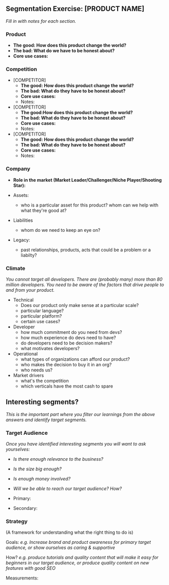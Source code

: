 ## Segmentation Exercise: [PRODUCT NAME]

_Fill in with notes for each section._

### Product
- **The good: How does this product change the world?**
- **The bad: What do we have to be honest about?**
- **Core use cases:**

### Competition
- [COMPETITOR]
  - **The good: How does this product change the world?**
  - **The bad: What do they have to be honest about?**
  - **Core use cases:**
  - Notes:
- [COMPETITOR]
  - **The good:How does this product change the world?**
  - **The bad: What do they have to be honest about?**
  - **Core use cases:**
  - Notes:
- [COMPETITOR]
  - **The good: How does this product change the world?**
  - **The bad: What do they have to be honest about?**
  - **Core use cases:**
  - Notes:

### Company
- **Role in the market (Market Leader/Challenger/Niche Player/Shooting Star):**

- Assets:
  - who is a particular asset for this product? whom can we help with what they're good at?

- Liabilities
  - whom do we need to keep an eye on?

- Legacy:
  - past relationships, products, acts that could be a problem or a liabilty?

### Climate
_You cannot target all developers. There are (probably many) more than 80 million developers. You need to be aware of the factors that drive people to and from your product._

- Technical
  - Does our product only make sense at a particular scale?
  - particular language?
  - particular platform?
  - certain use cases?
- Developer
  - how much commitment do you need from devs?
  - how much experience do devs need to have?
  - do developers need to be decision makers?
  - what motivates developers?
- Operational
  - what types of organizations can afford our product?
  - who makes the decision to buy it in an org?
  - who needs us?
- Market drivers
  - what's the competition
  - which verticals have the most cash to spare

## Interesting segments?

_This is the important part where you filter our learnings from the above answers and identify target segments._

### Target Audience

_Once you have identified interesting segments you will want to ask yourselves:_
- _Is there enough relevance to the business?_
- _Is the size big enough?_
- _Is enough money involved?_
- _Will we be able to reach our target audience? How?_


- Primary:
- Secondary:

### Strategy
(A framework for understanding what the right thing to do is)

Goals:
_e.g. Increase brand and product awareness for primary target audience, or show ourselves as caring & supportive_

How?
_e.g. produce tutorials and quality content that will make it easy for beginners in our target audience, or produce quality content on new features with good SEO_

Measurements:
